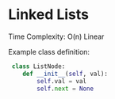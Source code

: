 # Linked Lists

Time Complexity: O(n) Linear

Example class definition:

```py
 class ListNode:
    def __init__(self, val):
        self.val = val
        self.next = None
```
